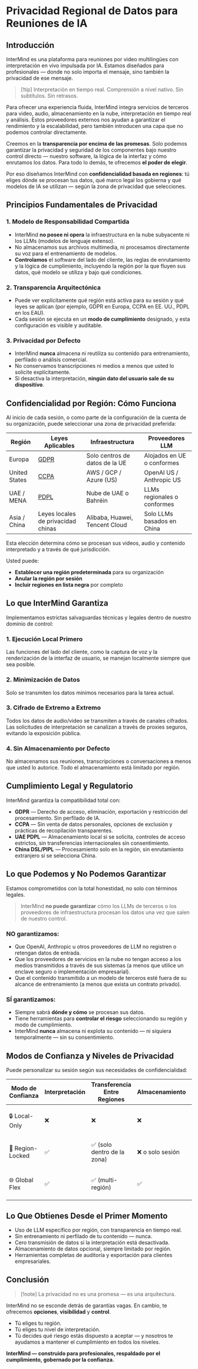 # Privacidad Regional de Datos para Reuniones de IA

## Introducción

InterMind es una plataforma para reuniones por video multilingües con interpretación en vivo impulsada por IA. Estamos diseñados para profesionales — donde no solo importa el mensaje, sino también la privacidad de ese mensaje.

> [!tip] Interpretación en tiempo real. Comprensión a nivel nativo. Sin subtítulos. Sin retrasos.

Para ofrecer una experiencia fluida, InterMind integra servicios de terceros para video, audio, almacenamiento en la nube, interpretación en tiempo real y análisis. Estos proveedores externos nos ayudan a garantizar el rendimiento y la escalabilidad, pero también introducen una capa que no podemos controlar directamente.

Creemos en la **transparencia por encima de las promesas**. Solo podemos garantizar la privacidad y seguridad de los componentes bajo nuestro control directo — nuestro software, la lógica de la interfaz y cómo enrutamos los datos. Para todo lo demás, te ofrecemos **el poder de elegir**.

Por eso diseñamos InterMind con **confidencialidad basada en regiones**: tú eliges dónde se procesan tus datos, qué marco legal los gobierna y qué modelos de IA se utilizan — según la zona de privacidad que selecciones.

## Principios Fundamentales de Privacidad

### 1. **Modelo de Responsabilidad Compartida**

- InterMind **no posee ni opera** la infraestructura en la nube subyacente ni los LLMs (modelos de lenguaje extenso).
- No almacenamos sus archivos multimedia, ni procesamos directamente su voz para el entrenamiento de modelos.
- **Controlamos** el software del lado del cliente, las reglas de enrutamiento y la lógica de cumplimiento, incluyendo la región por la que fluyen sus datos, qué modelo se utiliza y bajo qué condiciones.

### 2. **Transparencia Arquitectónica**

- Puede ver explícitamente qué región está activa para su sesión y qué leyes se aplican (por ejemplo, GDPR en Europa, CCPA en EE. UU., PDPL en los EAU).
- Cada sesión se ejecuta en un **modo de cumplimiento** designado, y esta configuración es visible y auditable.

### 3. **Privacidad por Defecto**

- InterMind **nunca** almacena ni reutiliza su contenido para entrenamiento, perfilado o análisis comercial.
- No conservamos transcripciones ni medios a menos que usted lo solicite explícitamente.
- Si desactiva la interpretación, **ningún dato del usuario sale de su dispositivo**.

## Confidencialidad por Región: Cómo Funciona

Al inicio de cada sesión, o como parte de la configuración de la cuenta de su organización, puede seleccionar una zona de privacidad preferida:

| Región        | Leyes Aplicables                                                                              | Infraestructura                | Proveedores LLM             |
| ------------- | --------------------------------------------------------------------------------------------- | ------------------------------ | --------------------------- |
| Europa        | [GDPR](https://gdpr.eu)                                                                       | Solo centros de datos de la UE | Alojados en UE o conformes  |
| United States | [CCPA](https://oag.ca.gov/privacy/ccpa)                                                       | AWS / GCP / Azure (US)         | OpenAI US / Anthropic US    |
| UAE / MENA    | [PDPL](https://www.signzy.com/data-privacy-laws-in-the-uae-2025-everything-you-need-to-know/) | Nube de UAE o Bahréin          | LLMs regionales o conformes |
| Asia / China  | Leyes locales de privacidad chinas                                                            | Alibaba, Huawei, Tencent Cloud | Solo LLMs basados en China  |

Esta elección determina cómo se procesan sus videos, audio y contenido interpretado y a través de qué jurisdicción.

Usted puede:

- **Establecer una región predeterminada** para su organización
- **Anular la región por sesión**
- **Incluir regiones en lista negra** por completo

## Lo que InterMind Garantiza

Implementamos estrictas salvaguardas técnicas y legales dentro de nuestro dominio de control:

### 1. **Ejecución Local Primero**

Las funciones del lado del cliente, como la captura de voz y la renderización de la interfaz de usuario, se manejan localmente siempre que sea posible.

### 2. **Minimización de Datos**

Solo se transmiten los datos mínimos necesarios para la tarea actual.

### 3. **Cifrado de Extremo a Extremo**

Todos los datos de audio/video se transmiten a través de canales cifrados. Las solicitudes de interpretación se canalizan a través de proxies seguros, evitando la exposición pública.

### 4. **Sin Almacenamiento por Defecto**

No almacenamos sus reuniones, transcripciones o conversaciones a menos que usted lo autorice. Todo el almacenamiento está limitado por región.

## Cumplimiento Legal y Regulatorio

InterMind garantiza la compatibilidad total con:

- **GDPR** — Derecho de acceso, eliminación, exportación y restricción del procesamiento. Sin perfilado de IA.
- **CCPA** — Sin venta de datos personales, opciones de exclusión y prácticas de recopilación transparentes.
- **UAE PDPL** — Almacenamiento local si se solicita, controles de acceso estrictos, sin transferencias internacionales sin consentimiento.
- **China DSL/PIPL** — Procesamiento solo en la región, sin enrutamiento extranjero si se selecciona China.

## Lo que Podemos y No Podemos Garantizar

Estamos comprometidos con la total honestidad, no solo con términos legales.

> InterMind **no puede garantizar** cómo los LLMs de terceros o los proveedores de infraestructura procesan los datos una vez que salen de nuestro control.

### NO garantizamos:

- Que OpenAI, Anthropic u otros proveedores de LLM no registren o retengan datos de entrada.
- Que los proveedores de servicios en la nube no tengan acceso a los medios transmitidos a través de sus sistemas (a menos que utilice un enclave seguro o implementación empresarial).
- Que el contenido transmitido a un modelo de terceros esté fuera de su alcance de entrenamiento (a menos que exista un contrato privado).

### SÍ garantizamos:

- Siempre sabrá **dónde y cómo** se procesan sus datos.
- Tiene herramientas para **controlar el riesgo** seleccionando su región y modo de cumplimiento.
- InterMind **nunca** almacena ni explota su contenido — ni siquiera temporalmente — sin su consentimiento.

## Modos de Confianza y Niveles de Privacidad

Puede personalizar su sesión según sus necesidades de confidencialidad:

| Modo de Confianza | Interpretación | Transferencia Entre Regiones | Almacenamiento   | Mejor Para                               |
| ----------------- | -------------- | ---------------------------- | ---------------- | ---------------------------------------- |
| 🔒 Local-Only     | ❌             | ❌                           | ❌               | Legal, gobierno, revisiones internas     |
| 🔐 Region-Locked  | ✅             | ✅ (solo dentro de la zona)  | ❌ o solo sesión | Salud, finanzas, recursos humanos        |
| 🌐 Global Flex    | ✅             | ✅ (multi-región)            | ✅               | Soporte, ventas, equipos multinacionales |

## Lo Que Obtienes Desde el Primer Momento

- Uso de LLM específico por región, con transparencia en tiempo real.
- Sin entrenamiento ni perfilado de tu contenido — nunca.
- Cero transmisión de datos si la interpretación está desactivada.
- Almacenamiento de datos opcional, siempre limitado por región.
- Herramientas completas de auditoría y exportación para clientes empresariales.

## Conclusión

> [!note] La privacidad no es una promesa — es una arquitectura.

InterMind no se esconde detrás de garantías vagas. En cambio, te ofrecemos **opciones**, **visibilidad** y **control**.

- Tú eliges tu región.
- Tú eliges tu nivel de interpretación.
- Tú decides qué riesgo estás dispuesto a aceptar — y nosotros te ayudamos a mantener el cumplimiento en todos los niveles.

**InterMind — construido para profesionales, respaldado por el cumplimiento, gobernado por la confianza.**
